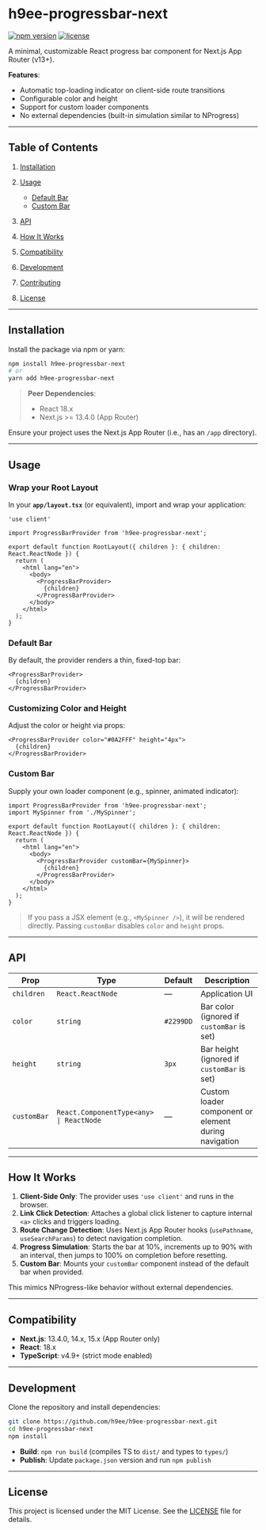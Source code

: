 # h9ee-progressbar-next

[![npm version](https://img.shields.io/npm/v/h9ee-progressbar-next.svg)](https://www.npmjs.com/package/h9ee-progressbar-next) [![license](https://img.shields.io/npm/l/h9ee-progressbar-next.svg)](./LICENSE)

A minimal, customizable React progress bar component for Next.js App Router (v13+).

**Features**:

* Automatic top-loading indicator on client-side route transitions
* Configurable color and height
* Support for custom loader components
* No external dependencies (built-in simulation similar to NProgress)

---

## Table of Contents

1. [Installation](#installation)
2. [Usage](#usage)

   * [Default Bar](#default-bar)
   * [Custom Bar](#custom-bar)
3. [API](#api)
4. [How It Works](#how-it-works)
5. [Compatibility](#compatibility)
6. [Development](#development)
7. [Contributing](#contributing)
8. [License](#license)

---

## Installation

Install the package via npm or yarn:

```bash
npm install h9ee-progressbar-next
# or
yarn add h9ee-progressbar-next
```

> **Peer Dependencies**:
>
> * React 18.x
> * Next.js >= 13.4.0 (App Router)

Ensure your project uses the Next.js App Router (i.e., has an `/app` directory).

---

## Usage

### Wrap your Root Layout

In your **`app/layout.tsx`** (or equivalent), import and wrap your application:

```tsx
'use client'

import ProgressBarProvider from 'h9ee-progressbar-next';

export default function RootLayout({ children }: { children: React.ReactNode }) {
  return (
    <html lang="en">
      <body>
        <ProgressBarProvider>
          {children}
        </ProgressBarProvider>
      </body>
    </html>
  );
}
```

### Default Bar

By default, the provider renders a thin, fixed-top bar:

```tsx
<ProgressBarProvider>
  {children}
</ProgressBarProvider>
```

### Customizing Color and Height

Adjust the color or height via props:

```tsx
<ProgressBarProvider color="#0A2FFF" height="4px">
  {children}
</ProgressBarProvider>
```

### Custom Bar

Supply your own loader component (e.g., spinner, animated indicator):

```tsx
import ProgressBarProvider from 'h9ee-progressbar-next';
import MySpinner from './MySpinner';

export default function RootLayout({ children }: { children: React.ReactNode }) {
  return (
    <html lang="en">
      <body>
        <ProgressBarProvider customBar={MySpinner}>
          {children}
        </ProgressBarProvider>
      </body>
    </html>
  );
}
```

> If you pass a JSX element (e.g., `<MySpinner />`), it will be rendered directly. Passing `customBar` disables `color` and `height` props.

---

## API

| Prop        | Type                                    | Default   | Description                                          |
| ----------- | --------------------------------------- | --------- | ---------------------------------------------------- |
| `children`  | `React.ReactNode`                       | —         | Application UI                                       |
| `color`     | `string`                                | `#2299DD` | Bar color (ignored if `customBar` is set)            |
| `height`    | `string`                                | `3px`     | Bar height (ignored if `customBar` is set)           |
| `customBar` | `React.ComponentType<any> \| ReactNode` | —         | Custom loader component or element during navigation |

---

## How It Works

1. **Client-Side Only**: The provider uses `'use client'` and runs in the browser.
2. **Link Click Detection**: Attaches a global click listener to capture internal `<a>` clicks and triggers loading.
3. **Route Change Detection**: Uses Next.js App Router hooks (`usePathname`, `useSearchParams`) to detect navigation completion.
4. **Progress Simulation**: Starts the bar at 10%, increments up to 90% with an interval, then jumps to 100% on completion before resetting.
5. **Custom Bar**: Mounts your `customBar` component instead of the default bar when provided.

This mimics NProgress-like behavior without external dependencies.

---

## Compatibility

* **Next.js**: 13.4.0, 14.x, 15.x (App Router only)
* **React**: 18.x
* **TypeScript**: v4.9+ (strict mode enabled)

---

## Development

Clone the repository and install dependencies:

```bash
git clone https://github.com/h9ee/h9ee-progressbar-next.git
cd h9ee-progressbar-next
npm install
```

* **Build**: `npm run build` (compiles TS to `dist/` and types to `types/`)
* **Publish**: Update `package.json` version and run `npm publish`

---

## License

This project is licensed under the MIT License. See the [LICENSE](./LICENSE) file for details.
